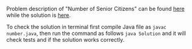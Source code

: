 Problem description of "Number of Senior Citizens" can be found [here](https://www.hackerrank.com/contests/launchpad-1-winter-challenge/challenges/number-of-senior-citizens) while the solution is [here](ttps://github.com/aurimas13/Solutions-To-Problems/blob/main/LeetCode/Java%20Solutions/Number%20of%20Senior%20Citizens/number.java).


To check the solution in terminal first compile Java file as `javac number.java`, then run the command as follows `java Solution` and it will check tests and if the solution works correctly.
